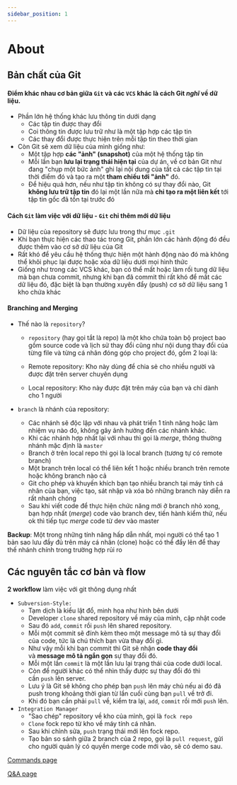 ```yaml
---
sidebar_position: 1
---
```


# About

## Bản chất của Git

#### Điểm khác nhau cơ bản giữa `Git` và các `VCS` khác là cách Git _nghĩ_ về dữ liệu.

- Phần lớn hệ thống khác lưu thông tin dưới dạng
  - Các tập tin được thay đổi
  - Coi thông tin được lưu trữ như là một tập hợp các tập tin
  - Các thay đổi được thực hiện trên mỗi tập tin theo thời gian
- Còn Git sẽ xem dữ liệu của mình giống như:
  - Một tập hợp **các "ảnh" (snapshot)** của một hệ thống tập tin
  - Mỗi lần bạn **lưu lại trạng thái hiện tại** của dự án, về cơ bản Git như đang "chụp một bức ảnh" ghi lại nội dung của tất cả các tập tin tại thời điểm đó và tạo ra một **tham chiếu tới "ảnh"** đó.
  - Để hiệu quả hơn, nếu như tập tin không có sự thay đổi nào, Git **không lưu trữ tập tin** đó lại một lần nữa mà **chỉ tạo ra một liên kết** tới tập tin gốc đã tồn tại trước đó

#### Cách `Git` làm việc với dữ liệu - `Git` chỉ **thêm mới dữ liệu**

- Dữ liệu của repository sẽ được lưu trong thư mục `.git`
- Khi bạn thực hiện các thao tác trong Git, phần lớn các hành động đó đều được thêm vào cơ sở dữ liệu của Git
- Rất khó để yêu cầu hệ thống thực hiện một hành động nào đó mà không thể khôi phục lại được hoặc xóa dữ liệu dưới mọi hình thức
- Giống như trong các VCS khác, bạn có thể mất hoặc làm rối tung dữ liệu mà bạn chưa commit, nhưng khi bạn đã commit thì rất khó để mất các dữ liệu đó, đặc biệt là bạn thường xuyên đẩy (push) cơ sở dữ liệu sang 1 kho chứa khác

#### Branching and Merging

- Thế nào là `repository`?

  - `repository` (hay gọi tắt là repo) là một kho chứa toàn bộ project bao gồm source code và lịch sử thay đổi cũng như nội dung thay đổi của từng file và từng cá nhân đóng góp cho project đó, gồm 2 loại là:

  - Remote repository: Kho này dùng để chia sẻ cho nhiều người và được đặt trên server chuyên dụng
  - Local repository: Kho này được đặt trên máy của bạn và chỉ dành cho 1 người

- `branch` là nhánh của repository:
  - Các nhánh sẽ độc lập với nhau và phát triển 1 tính năng hoặc làm nhiệm vụ nào đó, không gây ảnh hưởng đến các nhánh khác.
  - Khi các nhánh hợp nhất lại với nhau thì gọi là _merge_, thông thường nhánh mặc định là `master`
  - Branch ở trên local repo thì gọi là local branch (tương tự có remote branch)
  - Một branch trên local có thể liên kết 1 hoặc nhiều branch trên remote hoặc không branch nào cả
  - Git cho phép và khuyến khích bạn tạo nhiều branch tại máy tính cá nhân của bạn, việc tạo, sát nhập và xóa bỏ những branch này diễn ra rất nhanh chóng
  - Sau khi viết code để thực hiện chức năng mới ở branch nhỏ xong, bạn hợp nhất (_merge_) code vào branch dev, tiến hành kiểm thử, nếu ok thì tiếp tục _merge_ code từ dev vào master

**Backup**: Một trong những tính năng hấp dẫn nhất, mọi người có thể tạo 1 bản sao lưu đầy đủ trên máy cá nhân (clone) hoặc có thể đẩy lên để thay thế nhánh chính trong trường hợp rủi ro

## Các nguyên tắc cơ bản và flow

**2 workflow** làm việc với git thông dụng nhất

- `Subversion-Style:`
  - Tạm dịch là kiểu lật đổ, minh họa như hình bên dưới
  - Developer `clone` shared repository về máy của mình, cập nhật code
  - Sau đó `add`, `commit` rồi `push` lên shared repository.
  - Mỗi một commit sẽ đính kèm theo một message mô tả sự thay đổi của code, tức là chú thích bạn vừa thay đổi gì.
  - Như vậy mỗi khi bạn commit thì Git sẽ nhận **code thay đổi** và **message mô tả ngắn gọn** sự thay đổi đó.
  - Mỗi một lần `commit` là một lần lưu lại trạng thái của code dưới local.
  - Còn để người khác có thể nhìn thấy được sự thay đổi đó thì cần `push` lên server.
  - Lưu ý là Git sẽ không cho phép bạn `push` lên máy chủ nếu ai đó đã push trong khoảng thời gian từ lần cuối cùng bạn `pull` về trở đi.
  - Khi đó bạn cần phải `pull` về, kiểm tra lại, `add`, `commit` rồi mới `push` lên.
- `Integration Manager`
  - "Sao chép" repository về kho của mình, gọi là `fock repo`
  - `Clone` fock repo từ kho về máy tính cá nhân.
  - Sau khi chỉnh sửa, `push` trạng thái mới lên fock repo.
  - Tạo bản so sánh giữa 2 branch của 2 repo, gọi là `pull request`, gửi cho người quản lý có quyền merge code mới vào, sẽ có demo sau.

[Commands page](https://thanhlamkma.github.io/web-knowledge/docs/git/commands)

[Q&A page](https://thanhlamkma.github.io/web-knowledge/docs/git/qa)
